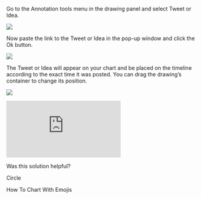 Go to the Annotation tools menu in the drawing panel and select Tweet or Idea.

![](https://s3.amazonaws.com/cdn.freshdesk.com/data/helpdesk/attachments/production/43534334004/original/L4gNRbG9TuIIgcMXKUB79da_29O0qYC9HA.png?1736778613)

Now paste the link to the Tweet or Idea in the pop-up window and click the Ok button.

![](https://s3.amazonaws.com/cdn.freshdesk.com/data/helpdesk/attachments/production/43534334085/original/pUPzrHiv-Gmv95I9uv_1cZbCWSjQL8dPEg.png?1736778632)

The Tweet or Idea will appear on your chart and be placed on the timeline according to the exact time it was posted. You can drag the drawing’s container to change its position.

![](https://s3.amazonaws.com/cdn.freshdesk.com/data/helpdesk/attachments/production/43534334202/original/-HiEYcini1o_Mw0zTgD7zRsP0aBMSIQ52g.png?1736778657)

<iframe src="https://www.youtube.com/embed/ioM3CNOHWjY?&amp;wmode=opaque" frameborder="0" allowfullscreen=""></iframe>  

Was this solution helpful?

Circle

How To Chart With Emojis